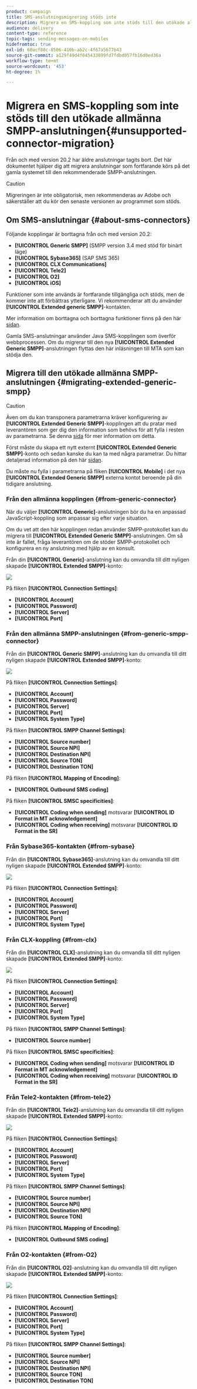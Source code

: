 ```yaml
---
product: campaign
title: SMS-anslutningsmigrering stöds inte
description: Migrera en SMS-koppling som inte stöds till den utökade allmänna SMPP-anslutningen
audience: delivery
content-type: reference
topic-tags: sending-messages-on-mobiles
hidefromtoc: true
exl-id: 60acf80c-8506-410b-ab2c-4f67a5677b43
source-git-commit: a129f49d4f045433899fd7fdbd057fb16d0ed36a
workflow-type: tm+mt
source-wordcount: '453'
ht-degree: 1%

---
```


# Migrera en SMS-koppling som inte stöds till den utökade allmänna SMPP-anslutningen{#unsupported-connector-migration}

Från och med version 20.2 har äldre anslutningar tagits bort. Det här dokumentet hjälper dig att migrera anslutningar som fortfarande körs på det gamla systemet till den rekommenderade SMPP-anslutningen.

>[!CAUTION]
>
>Migreringen är inte obligatorisk, men rekommenderas av Adobe och säkerställer att du kör den senaste versionen av programmet som stöds.

## Om SMS-anslutningar {#about-sms-connectors}

Följande kopplingar är borttagna från och med version 20.2:

* **[!UICONTROL Generic SMPP]** (SMPP version 3.4 med stöd för binärt läge)
* **[!UICONTROL Sybase365]** (SAP SMS 365)
* **[!UICONTROL CLX Communications]**
* **[!UICONTROL Tele2]**
* **[!UICONTROL O2]**
* **[!UICONTROL iOS]**

Funktioner som inte används är fortfarande tillgängliga och stöds, men de kommer inte att förbättras ytterligare. Vi rekommenderar att du använder **[!UICONTROL Extended generic SMPP]**-kontakten.

Mer information om borttagna och borttagna funktioner finns på den här [sidan](../../rn/using/deprecated-features.md).

Gamla SMS-anslutningar använder Java SMS-kopplingen som överför webbprocessen. Om du migrerar till den nya **[!UICONTROL Extended Generic SMPP]**-anslutningen flyttas den här inläsningen till MTA som kan stödja den.

## Migrera till den utökade allmänna SMPP-anslutningen {#migrating-extended-generic-smpp}

>[!CAUTION]
>
>Även om du kan transponera parametrarna kräver konfigurering av **[!UICONTROL Extended Generic SMPP]**-kopplingen att du pratar med leverantören som ger dig den information som behövs för att fylla i resten av parametrarna. Se denna [sida](sms-protocol.md) för mer information om detta.

Först måste du skapa ett nytt externt **[!UICONTROL Extended Generic SMPP]**-konto och sedan kanske du kan ta med några parametrar. Du hittar detaljerad information på den här [sidan](sms-set-up.md#creating-an-smpp-external-account).

Du måste nu fylla i parametrarna på fliken **[!UICONTROL Mobile]** i det nya **[!UICONTROL Extended Generic SMPP]** externa kontot beroende på din tidigare anslutning.

### Från den allmänna kopplingen {#from-generic-connector}

När du väljer **[!UICONTROL Generic]**-anslutningen bör du ha en anpassad JavaScript-koppling som anpassar sig efter varje situation.

Om du vet att den här kopplingen redan använder SMPP-protokollet kan du migrera till **[!UICONTROL Extended Generic SMPP]**-anslutningen. Om så inte är fallet, fråga leverantören om de stöder SMPP-protokollet och konfigurera en ny anslutning med hjälp av en konsult.

Från din **[!UICONTROL Generic]**-anslutning kan du omvandla till ditt nyligen skapade **[!UICONTROL Extended SMPP]**-konto:

![](assets/smpp_generic.png)

På fliken **[!UICONTROL Connection Settings]**:

* **[!UICONTROL Account]**
* **[!UICONTROL Password]**
* **[!UICONTROL Server]**
* **[!UICONTROL Port]**

### Från den allmänna SMPP-anslutningen {#from-generic-smpp-connector}

Från din **[!UICONTROL Generic SMPP]**-anslutning kan du omvandla till ditt nyligen skapade **[!UICONTROL Extended SMPP]**-konto:

![](assets/smpp_generic_2.png)

På fliken **[!UICONTROL Connection Settings]**:

* **[!UICONTROL Account]**
* **[!UICONTROL Password]**
* **[!UICONTROL Server]**
* **[!UICONTROL Port]**
* **[!UICONTROL System Type]**

På fliken **[!UICONTROL SMPP Channel Settings]**:

* **[!UICONTROL Source number]**
* **[!UICONTROL Source NPI]**
* **[!UICONTROL Destination NPI]**
* **[!UICONTROL Source TON]**
* **[!UICONTROL Destination TON]**

På fliken **[!UICONTROL Mapping of Encoding]**:

* **[!UICONTROL Outbound SMS coding]**

På fliken **[!UICONTROL SMSC specificities]**:

* **[!UICONTROL Coding when sending]** motsvarar  **[!UICONTROL ID Format in MT acknowledgement]**
* **[!UICONTROL Coding when receiving]** motsvarar  **[!UICONTROL ID Format in the SR]**

### Från Sybase365-kontakten {#from-sybase}

Från din **[!UICONTROL Sybase365]**-anslutning kan du omvandla till ditt nyligen skapade **[!UICONTROL Extended SMPP]**-konto:

![](assets/smpp_3.png)

På fliken **[!UICONTROL Connection Settings]**:

* **[!UICONTROL Account]**
* **[!UICONTROL Password]**
* **[!UICONTROL Server]**
* **[!UICONTROL Port]**
* **[!UICONTROL System Type]**

### Från CLX-koppling {#from-clx}

Från din **[!UICONTROL CLX]**-anslutning kan du omvandla till ditt nyligen skapade **[!UICONTROL Extended SMPP]**-konto:

![](assets/smpp_4.png)

På fliken **[!UICONTROL Connection Settings]**:

* **[!UICONTROL Account]**
* **[!UICONTROL Password]**
* **[!UICONTROL Server]**
* **[!UICONTROL Port]**
* **[!UICONTROL System Type]**

På fliken **[!UICONTROL SMPP Channel Settings]**:

* **[!UICONTROL Source number]**

På fliken **[!UICONTROL SMSC specificities]**:

* **[!UICONTROL Coding when sending]** motsvarar  **[!UICONTROL ID Format in MT acknowledgement]**
* **[!UICONTROL Coding when receiving]** motsvarar  **[!UICONTROL ID Format in the SR]**

### Från Tele2-kontakten {#from-tele2}

Från din **[!UICONTROL Tele2]**-anslutning kan du omvandla till ditt nyligen skapade **[!UICONTROL Extended SMPP]**-konto:

![](assets/smpp_6.png)

På fliken **[!UICONTROL Connection Settings]**:

* **[!UICONTROL Account]**
* **[!UICONTROL Password]**
* **[!UICONTROL Server]**
* **[!UICONTROL Port]**
* **[!UICONTROL System Type]**

På fliken **[!UICONTROL SMPP Channel Settings]**:

* **[!UICONTROL Source number]**
* **[!UICONTROL Source NPI]**
* **[!UICONTROL Destination NPI]**
* **[!UICONTROL Source TON]**

På fliken **[!UICONTROL Mapping of Encoding]**:

* **[!UICONTROL Outbound SMS coding]**

### Från O2-kontakten {#from-O2}

Från din **[!UICONTROL O2]**-anslutning kan du omvandla till ditt nyligen skapade **[!UICONTROL Extended SMPP]**-konto:

![](assets/smpp_5.png)

På fliken **[!UICONTROL Connection Settings]**:

* **[!UICONTROL Account]**
* **[!UICONTROL Password]**
* **[!UICONTROL Server]**
* **[!UICONTROL Port]**
* **[!UICONTROL System Type]**

På fliken **[!UICONTROL SMPP Channel Settings]**:

* **[!UICONTROL Source number]**
* **[!UICONTROL Source NPI]**
* **[!UICONTROL Destination NPI]**
* **[!UICONTROL Source TON]**
* **[!UICONTROL Destination TON]**

